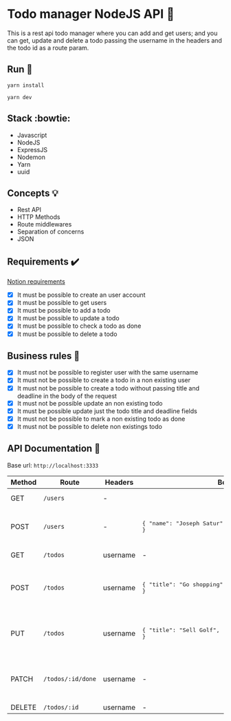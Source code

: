 # Todo manager NodeJS API :star2:

This is a rest api todo manager where you can add and get users; and you can get, update and delete a todo passing the username in the headers and the todo id as a route param.

## Run :running:

`yarn install`

`yarn dev`

## Stack :bowtie:

- Javascript
- NodeJS
- ExpressJS
- Nodemon
- Yarn
- uuid

## Concepts :bulb:

- Rest API
- HTTP Methods
- Route middlewares
- Separation of concerns
- JSON

## Requirements :heavy_check_mark:

[Notion requirements](https://www.notion.so/Desafio-01-Conceitos-do-Node-js-59ccb235aecd43a6a06bf09a24e7ede8)

- [x] It must be possible to create an user account
- [x] It must be possible to get users
- [x] It must be possible to add a todo
- [x] It must be possible to update a todo
- [x] It must be possible to check a todo as done
- [x] It must be possible to delete a todo

## Business rules :briefcase:

- [x] It must not be possible to register user with the same username
- [x] It must not be possible to create a todo in a non existing user
- [x] It must not be possible to create a todo without passing title and deadline in the body of the request
- [x] It must not be possible update an non existing todo
- [x] It must be possible update just the todo title and deadline fields
- [x] It must not be possible to mark a non existing todo as done
- [x] It must not be possible to delete non existings todo

## API Documentation :page_with_curl:

Base url: `http://localhost:3333`

| Method | Route             | Headers  | Body                                                                        | Parameters | Return                                        |
| ------ | ----------------- | -------- | --------------------------------------------------------------------------- | ---------- | --------------------------------------------- |
| GET    | `/users`          | -        |                                                                             | -          | Array with users                              |
| POST   | `/users`          | -        | <pre lang="json">{ "name": "Joseph Satur", "username": "joseph" }</pre>     | -          | Object: id, name, username, todos[]           |
| GET    | `/todos`          | username | -                                                                           | -          | Array of todos                                |
| POST   | `/todos`          | username | <pre lang="json">{ "title": "Go shopping", "deadline": "2021-06-15" }</pre> | -          | Object: id, title, deadline, done, created_at |
| PUT    | `/todos`          | username | <pre lang="json">{ "title": "Sell Golf", "deadline": 2021-05-23 }</pre>     | -          | Object: id, title, deadline, done, created_at |
| PATCH  | `/todos/:id/done` | username | -                                                                           | -          | Object: id, title, deadline, done, created_at |
| DELETE | `/todos/:id`      | username | -                                                                           | -          | 200/400                                       |
